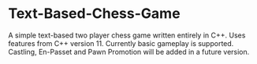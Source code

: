 # Text-Based-Chess-Game
A simple text-based two player chess game written entirely in C++. Uses features from C++ version 11.
Currently basic gameplay is supported. Castling, En-Passet and Pawn Promotion will be added in a future version.
